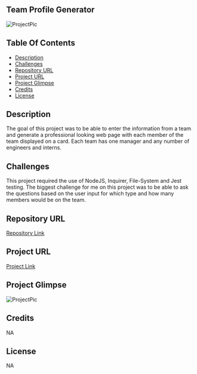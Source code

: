 ## Team Profile Generator

![ProjectPic](https://img.shields.io/badge/LICENSE-NA-blue)

## Table Of Contents

- [Description](#description)
- [Challenges](#challenges)
- [Repository URL](#repository-URL)
- [Project URL](#project-URL)
- [Project Glimpse](#Project-Glimpse)
- [Credits](#credits)
- [License](#license)

## Description

The goal of this project was to be able to enter the information from a team and generate a professional looking web page with each member of the team displayed on a card. Each team has one manager and any number of engineers and interns.

## Challenges

This project required the use of NodeJS, Inquirer, File-System and Jest testing. The biggest challenge for me on this project was to be able to ask the questions based on the user input for which type and how many members would be on the team.

## Repository URL

[Repository Link](https://github.com/chadclark1234/Team-Profile-Generator)

## Project URL

[Project Link](NA)

## Project Glimpse

![ProjectPic](Assets/images/demo.gif)

## Credits

NA

## License

NA
